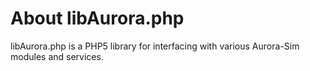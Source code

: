 # About libAurora.php

libAurora.php is a PHP5 library for interfacing with various Aurora-Sim modules and services.
